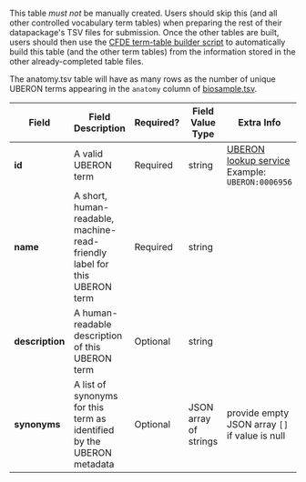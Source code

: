 This table *must not* be manually created. Users should skip this (and all other controlled vocabulary term tables) when preparing the rest of their datapackage's TSV files for submission. Once the other tables are built, users should then use the [CFDE term-table builder script](https://osf.io/bq6k9/) to automatically build this table (and the other term tables) from the information stored in the other already-completed table files.

The anatomy.tsv table will have as many rows as the number of unique UBERON terms appearing in the `anatomy` column of [biosample.tsv](./TableInfo:-biosample.tsv).


Field | Field Description | Required? | Field Value Type | Extra Info 
------|-------------------|-----------|-------------|------------
**id** | A valid UBERON term | Required |  string | [UBERON lookup service](https://www.ebi.ac.uk/ols/ontologies/uberon) <br/> Example: `UBERON:0006956`
**name** | A short, human-readable, machine-read-friendly label for this UBERON term| Required | string
**description** | A human-readable description of this UBERON term |  Optional | string
**synonyms** | A list of synonyms for this term as identified by the UBERON metadata | Optional | JSON array of strings | provide empty JSON array `[]` if value is null 
